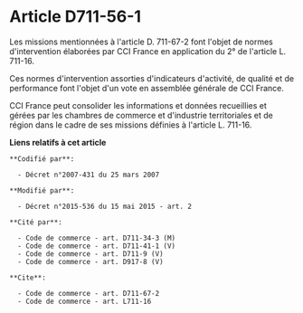 # Article D711-56-1

Les missions mentionnées à l'article D. 711-67-2 font l'objet de normes d'intervention élaborées par CCI France en
application du 2° de l'article L. 711-16. 

Ces normes d'intervention assorties d'indicateurs d'activité, de qualité et de performance font l'objet d'un vote en
assemblée générale de CCI France.

CCI France peut consolider les informations et données recueillies et gérées par les chambres de commerce et d'industrie
territoriales et de région dans le cadre de ses missions définies à l'article L. 711-16.

**Liens relatifs à cet article**

	**Codifié par**:

	  - Décret n°2007-431 du 25 mars 2007

	**Modifié par**:

	  - Décret n°2015-536 du 15 mai 2015 - art. 2

	**Cité par**:

	  - Code de commerce - art. D711-34-3 (M)
	  - Code de commerce - art. D711-41-1 (V)
	  - Code de commerce - art. D711-9 (V)
	  - Code de commerce - art. D917-8 (V)

	**Cite**:

	  - Code de commerce - art. D711-67-2
	  - Code de commerce - art. L711-16
